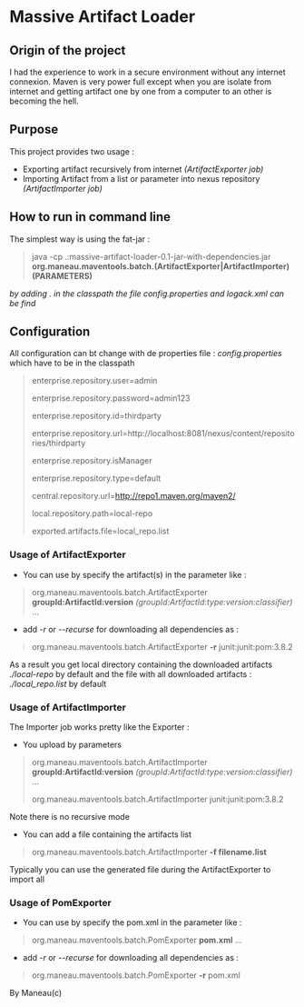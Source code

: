 Massive Artifact Loader
=======================

## Origin of the project

I had the experience to work in a secure environment without any internet connexion. 
Maven is very power full except when you are isolate from internet
and getting artifact one by one from a computer to an other is becoming the hell.

Purpose
-------

This project provides two usage : 

* Exporting artifact recursively from internet _(ArtifactExporter job)_
* Importing Artifact from a list or parameter into nexus repository _(ArtifactImporter job)_

## How to run in command line 

The simplest way is using the fat-jar :

> java -cp .:massive-artifact-loader-0.1-jar-with-dependencies.jar **org.maneau.maventools.batch.(ArtifactExporter|ArtifactImporter)** **(PARAMETERS)**

_by adding . in the classpath the file config.properties and logack.xml can be find_

Configuration
-------------

All configuration can bt change with de properties file : _config.properties_ which have to be in the classpath

> enterprise.repository.user=admin
>
> enterprise.repository.password=admin123
>
> enterprise.repository.id=thirdparty
>
> enterprise.repository.url=http://localhost:8081/nexus/content/repositories/thirdparty
>
> enterprise.repository.isManager
>
> enterprise.repository.type=default
>
> central.repository.url=http://repo1.maven.org/maven2/
>
> local.repository.path=local-repo
>
> exported.artifacts.file=local_repo.list

### Usage of ArtifactExporter

* You can use by specify the artifact(s) in the parameter like :

> org.maneau.maventools.batch.ArtifactExporter **groupId:ArtifactId:version** _(groupId:ArtifactId:type:version:classifier)_ ...

* add _-r_ or _--recurse_ for downloading all dependencies as :

> org.maneau.maventools.batch.ArtifactExporter **-r** junit:junit:pom:3.8.2

As a result you get local directory containing the downloaded artifacts _./local-repo_ by default 
and the file with all downloaded artifacts : _./local_repo.list_ by default
    
### Usage of ArtifactImporter
The Importer job works pretty like the Exporter :

* You upload by parameters

> org.maneau.maventools.batch.ArtifactImporter **groupId:ArtifactId:version** _(groupId:ArtifactId:type:version:classifier)_ ...
>
> org.maneau.maventools.batch.ArtifactImporter junit:junit:pom:3.8.2

Note there is no recursive mode

* You can add a file containing the artifacts list

> org.maneau.maventools.batch.ArtifactImporter **-f filename.list** 

Typically you can use the generated file during the ArtifactExporter to import all

### Usage of PomExporter

* You can use by specify the pom.xml in the parameter like :

> org.maneau.maventools.batch.PomExporter **pom.xml** ...

* add _-r_ or _--recurse_ for downloading all dependencies as :

> org.maneau.maventools.batch.PomExporter **-r** pom.xml

By Maneau(c)